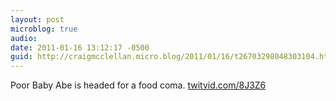 ```yaml
---
layout: post
microblog: true
audio: 
date: 2011-01-16 13:12:17 -0500
guid: http://craigmcclellan.micro.blog/2011/01/16/t26703298048303104.html
---
```

Poor Baby Abe is headed for a food coma.  [twitvid.com/8J3Z6](http://twitvid.com/8J3Z6)
